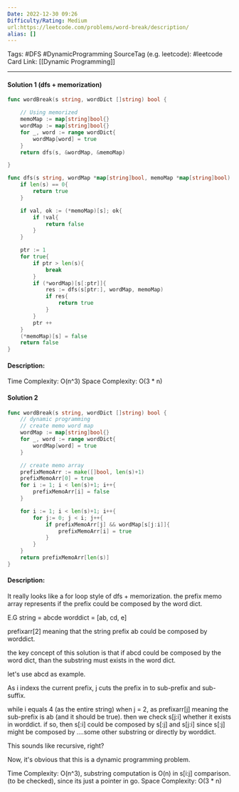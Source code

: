 ```yaml
---
Date: 2022-12-30 09:26
Difficulty/Rating: Medium
url:https://leetcode.com/problems/word-break/description/
alias: []
---
```

Tags: #DFS #DynamicProgramming 
SourceTag (e.g. leetcode): #leetcode
Card Link: [[Dynamic Programming]]

---
#### Solution 1 (dfs + memorization)

```go
func wordBreak(s string, wordDict []string) bool {

    // Using memorized
    memoMap := map[string]bool{}
    wordMap := map[string]bool{}
    for _, word := range wordDict{
        wordMap[word] = true
    }
    return dfs(s, &wordMap, &memoMap)

}

func dfs(s string, wordMap *map[string]bool, memoMap *map[string]bool) bool{
    if len(s) == 0{
        return true
    }

    if val, ok := (*memoMap)[s]; ok{
        if !val{
            return false
        }
    }

    ptr := 1
    for true{
        if ptr > len(s){
            break
        }
        if (*wordMap)[s[:ptr]]{
            res := dfs(s[ptr:], wordMap, memoMap)
            if res{
                return true
            }
        }
        ptr ++
    }
    (*memoMap)[s] = false
    return false
}
```

#### Description:


Time Complexity: O(n^3)
Space Complexity: O(3 * n)


#### Solution 2

```go
func wordBreak(s string, wordDict []string) bool {
    // dynamic programming
    // create memo word map
    wordMap := map[string]bool{}
    for _, word := range wordDict{
        wordMap[word] = true
    }

    // create memo array
    prefixMemoArr := make([]bool, len(s)+1)
    prefixMemoArr[0] = true
    for i := 1; i < len(s)+1; i++{
        prefixMemoArr[i] = false
    }

    for i := 1; i < len(s)+1; i++{
        for j:= 0; j < i; j++{
            if prefixMemoArr[j] && wordMap[s[j:i]]{
                prefixMemoArr[i] = true
            }
        }
    }
    return prefixMemoArr[len(s)]
}
```

#### Description:
It really looks like a for loop style of dfs + memorization.
the prefix memo array represents if the prefix could be composed by the word dict.

E.G
string = abcde
worddict = [ab, cd, e]

prefixarr[2] meaning that the string prefix ab could be composed
by worddict.

the key concept of this solution is that
if abcd could be composed by the word dict, than the substring
must exists in the word dict.

let's use abcd as example.

As i indexs the current prefix, j cuts the prefix in to sub-prefix and sub-suffix.

while i equals 4 (as the entire string)
when j = 2, as prefixarr[j] meaning the sub-prefix is ab (and it should be true). then we check s[j:i] whether it exists in worddict. if so, then s[:i] could be composed by s[:j] and s[j:i]
since s[:j] might be composed by ....some other substring or directly by worddict.

This sounds like recursive, right?

Now, it's obvious that this is a dynamic programming problem.

Time Complexity: O(n^3), substring computation is O(n) in s[i:j] comparison. (to be checked), since its just a pointer in go.
Space Complexity: O(3 * n)